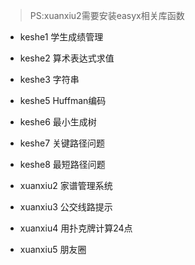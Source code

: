 > PS:xuanxiu2需要安装easyx相关库函数

* keshe1 学生成绩管理

* keshe2 算术表达式求值

* keshe3 字符串

* keshe5 Huffman编码

* keshe6 最小生成树

* keshe7 关键路径问题

* keshe8 最短路径问题

* xuanxiu2 家谱管理系统

* xuanxiu3 公交线路提示

* xuanxiu4 用扑克牌计算24点

* xuanxiu5 朋友圈

